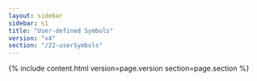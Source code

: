 ```yaml
---
layout: sidebar
sidebar: s1
title: "User-defined Symbols"
version: "v4"
section: "/22-userSymbols"
---
```

{% include content.html version=page.version section=page.section %}
